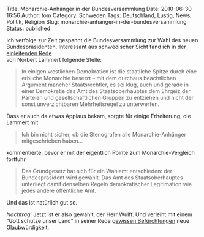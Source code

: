 Title: Monarchie-Anhänger in der Bundesversammlung
Date: 2010-06-30 16:56
Author: tom
Category: Schweden
Tags: Deutschland, Lustig, News, Politik, Religion
Slug: monarchie-anhanger-in-der-bundesversammlung
Status: published

Ich verfolge zur Zeit gespannt die Bundesversammlung zur Wahl des neuen
Bundespräsidenten. Interessant aus schwedischer Sicht fand ich in der
[einleitenden
Rede](http://www.bundestag.de/bundestag/praesidium/reden/2010/05.html)  
von Norbert Lammert folgende Stelle:

> In einigen westlichen Demokratien ist die staatliche Spitze durch eine
> erbliche Monarchie besetzt – mit dem durchaus beachtlichen Argument
> mancher Staatsrechtler, es sei klug, auch und gerade in einer
> Demokratie das Amt des Staatsoberhauptes dem Ehrgeiz der Parteien und
> gesellschaftlichen Gruppen zu entziehen und nicht der sonst
> unverzichtbaren Mehrheitsregel zu unterwerfen.

Dass er auch da etwas Applaus bekam, sorgte für einige Erheiterung, die
Lammert mit

> Ich bin nicht sicher, ob die Stenografen alle Monarchie-Anhänger
> mitgeschrieben haben…

kommentierte, bevor er mit der eigentlich Pointe zum Monarchie-Vergleich
fortfuhr

> Das Grundgesetz hat sich für ein Wahlamt entschieden: der
> Bundespräsident wird gewählt. Das Amt des Staatsoberhauptes unterliegt
> damit denselben Regeln demokratischer Legitimation wie jedes andere
> öffentliche Amt.

Und das ist natürlich gut so.

*Nachtrag:* Jetzt ist er also gewählt, der Herr Wulff. Und verleiht mit
einem “Gott schütze unser Land” in seiner Rede [gewissen
Befürchtungen](http://blog.esowatch.com/?p=1543) neue Glaubwürdigkeit.

